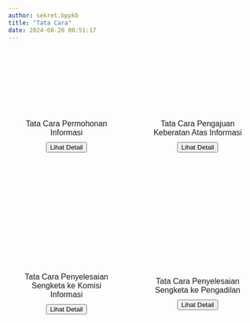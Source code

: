 ```yaml
---
author: sekret.bppkb
title: "Tata Cara"
date: 2024-08-20 00:51:17
---
```

<div style="display: flex; flex-wrap: wrap; gap: 30px; width: 100%; margin-top: 40px;">

  <div style="flex: 1 1 calc(50% - 30px); box-sizing: border-box; height: 250px; margin: 20px 0; display: flex; flex-direction: column; align-items: center; justify-content: center;" class="border-customGreen bg-customGreen rounded-2xl dark:bg-gray-700 dark:text-white">
      <i class="fas fa-file-alt text-white" style="margin-bottom: 5px; font-size: 40px;"></i>
      <span style="font-size: 12pt; font-family: 'Poppins', sans-serif; margin: 10px 0; text-align: center;" class="text-white">Tata Cara Permohonan Informasi</span>
    <button onclick="openImgModal('/images/V64WxFQr7IsEo2v6DYBD.png')" class="px-2.5 py-1.5 bg-transparent text-white border border-white rounded-xl text-base cursor-pointer transition-colors duration-300 hover:bg-white hover:text-customGreen dark:hover:text-gray-700">Lihat Detail <i class="fas fa-arrow-right ml-1.5"></i></button>
  </div>

  <div style="flex: 1 1 calc(50% - 30px); box-sizing: border-box; height: 250px; margin: 20px 0; display: flex; flex-direction: column; align-items: center; justify-content: center;" class="border-customGreen bg-customGreen rounded-2xl dark:bg-gray-700 dark:text-white">
      <i class="fas fa-exclamation-circle text-white" style="margin-bottom: 5px; font-size: 40px;"></i>
      <span style="font-size: 12pt; font-family: 'Poppins', sans-serif; margin: 10px 0; text-align: center;" class="text-white">Tata Cara Pengajuan Keberatan Atas Informasi</span>
    <button onclick="openImgModal('/images/SeI0hPshB14xfcdMfP1s.png')" class="px-2.5 py-1.5 bg-transparent text-white border border-white rounded-xl text-base cursor-pointer transition-colors duration-300 hover:bg-white hover:text-customGreen dark:hover:text-gray-700">Lihat Detail <i class="fas fa-arrow-right ml-1.5"></i></button>
  </div>

  <div style="flex: 1 1 calc(50% - 30px); box-sizing: border-box; height: 250px; margin: 20px 0; display: flex; flex-direction: column; align-items: center; justify-content: center;" class="border-customGreen bg-customGreen rounded-2xl dark:bg-gray-700 dark:text-white">
      <i class="fas fa-balance-scale text-white" style="margin-bottom: 5px; font-size: 40px;"></i>
      <span style="font-size: 12pt; font-family: 'Poppins', sans-serif; margin: 10px 0; text-align: center;" class="text-white">Tata Cara Penyelesaian Sengketa ke Komisi Informasi</span>
    <button onclick="openImgModal('/images/xfIxlI61KGrBXkVkGSpK.png')" class="px-2.5 py-1.5 bg-transparent text-white border border-white rounded-xl text-base cursor-pointer transition-colors duration-300 hover:bg-white hover:text-customGreen dark:hover:text-gray-700">Lihat Detail <i class="fas fa-arrow-right ml-1.5"></i></button>
  </div>

  <div style="flex: 1 1 calc(50% - 30px); box-sizing: border-box; height: 250px; margin: 20px 0; display: flex; flex-direction: column; align-items: center; justify-content: center;" class="border-customGreen bg-customGreen rounded-2xl dark:bg-gray-700 dark:text-white">
      <i class="fas fa-gavel text-white" style="margin-bottom: 5px; font-size: 40px;"></i>
      <span style="font-size: 12pt; font-family: 'Poppins', sans-serif; margin: 10px 0; text-align: center;" class="text-white">Tata Cara Penyelesaian Sengketa ke Pengadilan</span>
    <button onclick="openImgModal('/images/s7xQKaxtMxtzIe2ZbBF1.png')" class="px-2.5 py-1.5 bg-transparent text-white border border-white rounded-xl text-base cursor-pointer transition-colors duration-300 hover:bg-white hover:text-customGreen dark:hover:text-gray-700">Lihat Detail <i class="fas fa-arrow-right ml-1.5"></i></button>
  </div>

<style>
@media (max-width: 1024px) { 
  div[style*="display: flex; flex-wrap: wrap;"] > div {
    flex: 1 1 100%; 
    margin-bottom: 20px;
    padding: 30px 0;
    text-align: center;
  }
  
  div[style*="display: flex; flex-wrap: wrap;"] > div span {
    padding: 0 20px;
  }
}

@media (max-width: 768px) { 
  div[style*="display: flex; flex-wrap: wrap;"] {
    flex-direction: column; 
    align-items: center; 
  }

  div[style*="display: flex; flex-wrap: wrap;"] > div {
    flex: none; 
    width: calc(70% - 30px); 
    height: 250px; 
    max-width: calc(70% - 30px);
    margin-bottom: 20px;
    padding: 30px 0;
    text-align: center;
  }
  
  div[style*="display: flex; flex-wrap: wrap;"] > div span {
    padding: 0 20px;
  }
}
</style>

</div>